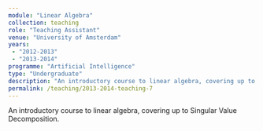 ```yaml
---
module: "Linear Algebra"
collection: teaching
role: "Teaching Assistant"
venue: "University of Amsterdam"
years:
 - "2012-2013"
 - "2013-2014"
programme: "Artificial Intelligence"
type: "Undergraduate"
description: "An introductory course to linear algebra, covering up to Singular Value Decomposition."
permalink: /teaching/2013-2014-teaching-7
---
```


An introductory course to linear algebra, covering up to Singular Value Decomposition.
